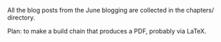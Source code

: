 All the blog posts from the June blogging are collected in the chapters/
directory.

Plan: to make a build chain that produces a PDF, probably via LaTeX.
